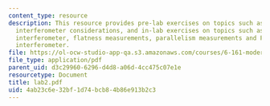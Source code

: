 ```yaml
---
content_type: resource
description: This resource provides pre-lab exercises on topics such as Michelson
  interferometer considerations, and in-lab exercises on topics such as Mach-Zehnder
  interferometer, flatness measurements, parallelism measurements and Fabry-Perot
  interferometer.
file: https://ol-ocw-studio-app-qa.s3.amazonaws.com/courses/6-161-modern-optics-project-laboratory-fall-2005/4ab23c6e32bf1d74bcb84b86e913b2c3_lab2.pdf
file_type: application/pdf
parent_uid: d3c29960-6296-d4d8-a06d-4cc475c07e1e
resourcetype: Document
title: lab2.pdf
uid: 4ab23c6e-32bf-1d74-bcb8-4b86e913b2c3
---
```

